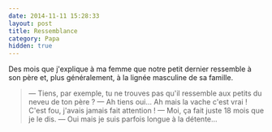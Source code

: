 ```yaml
---
date: 2014-11-11 15:28:33
layout: post
title: Ressemblance
category: Papa
hidden: true
---
```


Des mois que j'explique à ma femme que notre petit dernier ressemble à son père et, plus généralement, à la lignée masculine de sa famille.

> —  Tiens, par exemple, tu ne trouves pas qu'il ressemble aux petits du neveu de ton père ?
> —  Ah tiens oui... Ah mais la vache c'est vrai ! C'est fou, j'avais jamais fait attention !
> —  Moi, ça fait juste 18 mois que je le dis.
> —  Oui mais je suis parfois longue à la détente...

